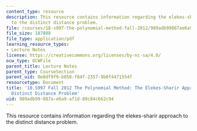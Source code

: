 ```yaml
---
content_type: resource
description: This resource contains information regarding the elekes-sharir approach
  to the distinct distance problem.
file: /courses/18-s997-the-polynomial-method-fall-2012/989adb99087ae6a9af1d89c84c662c94_MIT18_S997F12_lec11.pdf
file_size: 187808
file_type: application/pdf
learning_resource_types:
- Lecture Notes
license: https://creativecommons.org/licenses/by-nc-sa/4.0/
ocw_type: OCWFile
parent_title: Lecture Notes
parent_type: CourseSection
parent_uid: 0e8df9f9-b058-f84f-2357-9b0f4471554f
resourcetype: Document
title: '18.S997 Fall 2012 The Polynomial Method: The Elekes-Sharir Approach to the
  Distinct Distance Problem'
uid: 989adb99-087a-e6a9-af1d-89c84c662c94
---
```

This resource contains information regarding the elekes-sharir approach to the distinct distance problem.